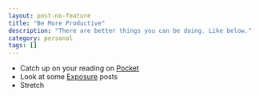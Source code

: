 ```yaml
---
layout: post-no-feature
title: "Be More Productive"
description: "There are better things you can be doing. Like below."
category: personal
tags: []
---
```


* Catch up on your reading on [Pocket](//getpocket.com)
* Look at some [Exposure](//featured.exposure.co) posts
* Stretch
